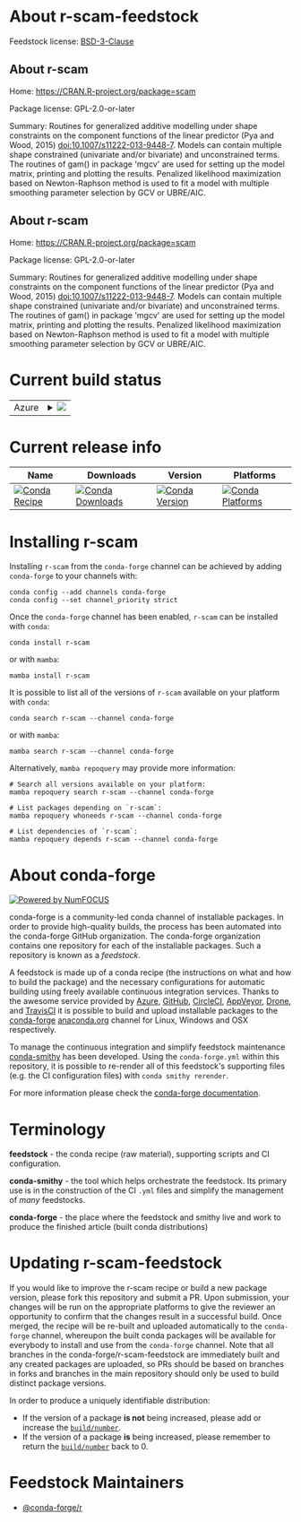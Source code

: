 About r-scam-feedstock
======================

Feedstock license: [BSD-3-Clause](https://github.com/conda-forge/r-scam-feedstock/blob/main/LICENSE.txt)


About r-scam
------------

Home: https://CRAN.R-project.org/package=scam

Package license: GPL-2.0-or-later

Summary: Routines for generalized additive modelling under shape constraints on the component functions of the linear predictor (Pya and Wood, 2015) <doi:10.1007/s11222-013-9448-7>. Models can contain multiple shape constrained (univariate and/or bivariate) and unconstrained terms. The routines of gam() in package 'mgcv' are used for setting up the model matrix, printing and plotting the results.  Penalized likelihood maximization based on Newton-Raphson method is used to fit a model with multiple smoothing parameter selection by GCV or UBRE/AIC.

About r-scam
------------

Home: https://CRAN.R-project.org/package=scam

Package license: GPL-2.0-or-later

Summary: Routines for generalized additive modelling under shape constraints on the component functions of the linear predictor (Pya and Wood, 2015) <doi:10.1007/s11222-013-9448-7>. Models can contain multiple shape constrained (univariate and/or bivariate) and unconstrained terms. The routines of gam() in package 'mgcv' are used for setting up the model matrix, printing and plotting the results.  Penalized likelihood maximization based on Newton-Raphson method is used to fit a model with multiple smoothing parameter selection by GCV or UBRE/AIC.

Current build status
====================


<table>
    
  <tr>
    <td>Azure</td>
    <td>
      <details>
        <summary>
          <a href="https://dev.azure.com/conda-forge/feedstock-builds/_build/latest?definitionId=14363&branchName=main">
            <img src="https://dev.azure.com/conda-forge/feedstock-builds/_apis/build/status/r-scam-feedstock?branchName=main">
          </a>
        </summary>
        <table>
          <thead><tr><th>Variant</th><th>Status</th></tr></thead>
          <tbody><tr>
              <td>linux_64_r_base4.3</td>
              <td>
                <a href="https://dev.azure.com/conda-forge/feedstock-builds/_build/latest?definitionId=14363&branchName=main">
                  <img src="https://dev.azure.com/conda-forge/feedstock-builds/_apis/build/status/r-scam-feedstock?branchName=main&jobName=linux&configuration=linux%20linux_64_r_base4.3" alt="variant">
                </a>
              </td>
            </tr><tr>
              <td>linux_64_r_base4.4</td>
              <td>
                <a href="https://dev.azure.com/conda-forge/feedstock-builds/_build/latest?definitionId=14363&branchName=main">
                  <img src="https://dev.azure.com/conda-forge/feedstock-builds/_apis/build/status/r-scam-feedstock?branchName=main&jobName=linux&configuration=linux%20linux_64_r_base4.4" alt="variant">
                </a>
              </td>
            </tr><tr>
              <td>osx_64_r_base4.3</td>
              <td>
                <a href="https://dev.azure.com/conda-forge/feedstock-builds/_build/latest?definitionId=14363&branchName=main">
                  <img src="https://dev.azure.com/conda-forge/feedstock-builds/_apis/build/status/r-scam-feedstock?branchName=main&jobName=osx&configuration=osx%20osx_64_r_base4.3" alt="variant">
                </a>
              </td>
            </tr><tr>
              <td>osx_64_r_base4.4</td>
              <td>
                <a href="https://dev.azure.com/conda-forge/feedstock-builds/_build/latest?definitionId=14363&branchName=main">
                  <img src="https://dev.azure.com/conda-forge/feedstock-builds/_apis/build/status/r-scam-feedstock?branchName=main&jobName=osx&configuration=osx%20osx_64_r_base4.4" alt="variant">
                </a>
              </td>
            </tr><tr>
              <td>win_64_r_base4.3</td>
              <td>
                <a href="https://dev.azure.com/conda-forge/feedstock-builds/_build/latest?definitionId=14363&branchName=main">
                  <img src="https://dev.azure.com/conda-forge/feedstock-builds/_apis/build/status/r-scam-feedstock?branchName=main&jobName=win&configuration=win%20win_64_r_base4.3" alt="variant">
                </a>
              </td>
            </tr><tr>
              <td>win_64_r_base4.4</td>
              <td>
                <a href="https://dev.azure.com/conda-forge/feedstock-builds/_build/latest?definitionId=14363&branchName=main">
                  <img src="https://dev.azure.com/conda-forge/feedstock-builds/_apis/build/status/r-scam-feedstock?branchName=main&jobName=win&configuration=win%20win_64_r_base4.4" alt="variant">
                </a>
              </td>
            </tr>
          </tbody>
        </table>
      </details>
    </td>
  </tr>
</table>

Current release info
====================

| Name | Downloads | Version | Platforms |
| --- | --- | --- | --- |
| [![Conda Recipe](https://img.shields.io/badge/recipe-r--scam-green.svg)](https://anaconda.org/conda-forge/r-scam) | [![Conda Downloads](https://img.shields.io/conda/dn/conda-forge/r-scam.svg)](https://anaconda.org/conda-forge/r-scam) | [![Conda Version](https://img.shields.io/conda/vn/conda-forge/r-scam.svg)](https://anaconda.org/conda-forge/r-scam) | [![Conda Platforms](https://img.shields.io/conda/pn/conda-forge/r-scam.svg)](https://anaconda.org/conda-forge/r-scam) |

Installing r-scam
=================

Installing `r-scam` from the `conda-forge` channel can be achieved by adding `conda-forge` to your channels with:

```
conda config --add channels conda-forge
conda config --set channel_priority strict
```

Once the `conda-forge` channel has been enabled, `r-scam` can be installed with `conda`:

```
conda install r-scam
```

or with `mamba`:

```
mamba install r-scam
```

It is possible to list all of the versions of `r-scam` available on your platform with `conda`:

```
conda search r-scam --channel conda-forge
```

or with `mamba`:

```
mamba search r-scam --channel conda-forge
```

Alternatively, `mamba repoquery` may provide more information:

```
# Search all versions available on your platform:
mamba repoquery search r-scam --channel conda-forge

# List packages depending on `r-scam`:
mamba repoquery whoneeds r-scam --channel conda-forge

# List dependencies of `r-scam`:
mamba repoquery depends r-scam --channel conda-forge
```


About conda-forge
=================

[![Powered by
NumFOCUS](https://img.shields.io/badge/powered%20by-NumFOCUS-orange.svg?style=flat&colorA=E1523D&colorB=007D8A)](https://numfocus.org)

conda-forge is a community-led conda channel of installable packages.
In order to provide high-quality builds, the process has been automated into the
conda-forge GitHub organization. The conda-forge organization contains one repository
for each of the installable packages. Such a repository is known as a *feedstock*.

A feedstock is made up of a conda recipe (the instructions on what and how to build
the package) and the necessary configurations for automatic building using freely
available continuous integration services. Thanks to the awesome service provided by
[Azure](https://azure.microsoft.com/en-us/services/devops/), [GitHub](https://github.com/),
[CircleCI](https://circleci.com/), [AppVeyor](https://www.appveyor.com/),
[Drone](https://cloud.drone.io/welcome), and [TravisCI](https://travis-ci.com/)
it is possible to build and upload installable packages to the
[conda-forge](https://anaconda.org/conda-forge) [anaconda.org](https://anaconda.org/)
channel for Linux, Windows and OSX respectively.

To manage the continuous integration and simplify feedstock maintenance
[conda-smithy](https://github.com/conda-forge/conda-smithy) has been developed.
Using the ``conda-forge.yml`` within this repository, it is possible to re-render all of
this feedstock's supporting files (e.g. the CI configuration files) with ``conda smithy rerender``.

For more information please check the [conda-forge documentation](https://conda-forge.org/docs/).

Terminology
===========

**feedstock** - the conda recipe (raw material), supporting scripts and CI configuration.

**conda-smithy** - the tool which helps orchestrate the feedstock.
                   Its primary use is in the construction of the CI ``.yml`` files
                   and simplify the management of *many* feedstocks.

**conda-forge** - the place where the feedstock and smithy live and work to
                  produce the finished article (built conda distributions)


Updating r-scam-feedstock
=========================

If you would like to improve the r-scam recipe or build a new
package version, please fork this repository and submit a PR. Upon submission,
your changes will be run on the appropriate platforms to give the reviewer an
opportunity to confirm that the changes result in a successful build. Once
merged, the recipe will be re-built and uploaded automatically to the
`conda-forge` channel, whereupon the built conda packages will be available for
everybody to install and use from the `conda-forge` channel.
Note that all branches in the conda-forge/r-scam-feedstock are
immediately built and any created packages are uploaded, so PRs should be based
on branches in forks and branches in the main repository should only be used to
build distinct package versions.

In order to produce a uniquely identifiable distribution:
 * If the version of a package **is not** being increased, please add or increase
   the [``build/number``](https://docs.conda.io/projects/conda-build/en/latest/resources/define-metadata.html#build-number-and-string).
 * If the version of a package **is** being increased, please remember to return
   the [``build/number``](https://docs.conda.io/projects/conda-build/en/latest/resources/define-metadata.html#build-number-and-string)
   back to 0.

Feedstock Maintainers
=====================

* [@conda-forge/r](https://github.com/conda-forge/r/)


